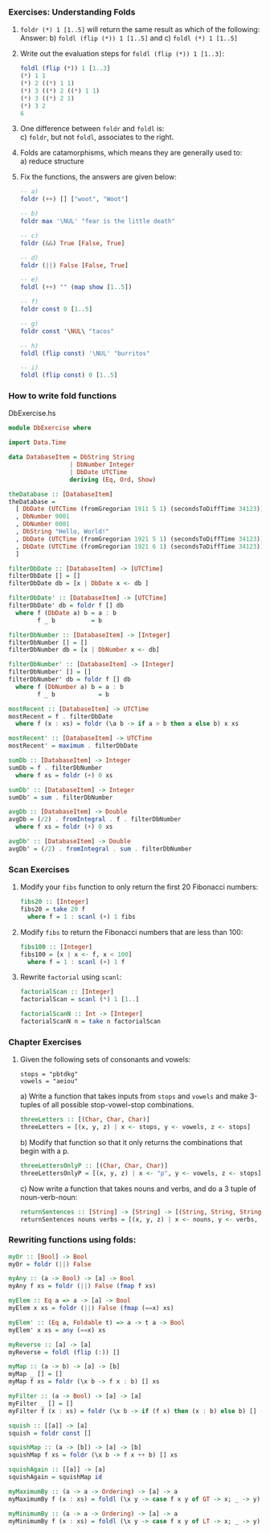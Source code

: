 ### Exercises: Understanding Folds

1.
   `foldr (*) 1 [1..5]` will return the same result as which of the following:  
   Answer: b) `foldl (flip (*)) 1 [1..5]` and c) `foldl (*) 1 [1..5]`

2.
   Write out the evaluation steps for `foldl (flip (*)) 1 [1..3]`:
   ```haskell
   foldl (flip (*)) 1 [1..3]
   (*) 1 1
   (*) 2 ((*) 1 1)
   (*) 3 ((*) 2 ((*) 1 1)
   (*) 3 ((*) 2 1)
   (*) 3 2
   6
   ```

3.
   One difference between `foldr` and `foldl` is:  
   c) `foldr`, but not `foldl`, associates to the right.

4.
   Folds are catamorphisms, which means they are generally used to:  
   a) reduce structure

5.
   Fix the functions, the answers are given below:
   ```haskell
   -- a)
   foldr (++) [] ["woot", "Woot"]

   -- b)
   foldr max '\NUL' "fear is the little death"

   -- c)
   foldr (&&) True [False, True]

   -- d)
   foldr (||) False [False, True]

   -- e)
   foldl (++) "" (map show [1..5])

   -- f)
   foldr const 0 [1..5]

   -- g)
   foldr const '\NUL\ "tacos"

   -- h)
   foldl (flip const) '\NUL' "burritos"

   -- i)
   foldl (flip const) 0 [1..5]
   ```

### How to write fold functions

DbExercise.hs

```haskell
module DbExercise where

import Data.Time

data DatabaseItem = DbString String
                 | DbNumber Integer
                 | DbDate UTCTime
                 deriving (Eq, Ord, Show)

theDatabase :: [DatabaseItem]
theDatabase = 
  [ DbDate (UTCTime (fromGregorian 1911 5 1) (secondsToDiffTime 34123))
  , DbNumber 9001
  , DbNumber 0001
  , DbString "Hello, World!"
  , DbDate (UTCTime (fromGregorian 1921 5 1) (secondsToDiffTime 34123))
  , DbDate (UTCTime (fromGregorian 1921 6 1) (secondsToDiffTime 34123))
  ]

filterDbDate :: [DatabaseItem] -> [UTCTime]
filterDbDate [] = []
filterDbDate db = [x | DbDate x <- db ]

filterDbDate' :: [DatabaseItem] -> [UTCTime]
filterDbDate' db = foldr f [] db
  where f (DbDate a) b = a : b
        f _ b          = b

filterDbNumber :: [DatabaseItem] -> [Integer]
filterDbNumber [] = []
filterDbNumber db = [x | DbNumber x <- db]

filterDbNumber' :: [DatabaseItem] -> [Integer]
filterDbNumber' [] = []
filterDbNumber' db = foldr f [] db
  where f (DbNumber a) b = a : b
        f _ b            = b

mostRecent :: [DatabaseItem] -> UTCTime
mostRecent = f . filterDbDate
  where f (x : xs) = foldr (\a b -> if a > b then a else b) x xs

mostRecent' :: [DatabaseItem] -> UTCTime
mostRecent' = maximum . filterDbDate

sumDb :: [DatabaseItem] -> Integer
sumDb = f . filterDbNumber
  where f xs = foldr (+) 0 xs

sumDb' :: [DatabaseItem] -> Integer
sumDb' = sum . filterDbNumber

avgDb :: [DatabaseItem] -> Double
avgDb = (/2) . fromIntegral . f . filterDbNumber
  where f xs = foldr (+) 0 xs

avgDb' :: [DatabaseItem] -> Double
avgDb' = (/2) . fromIntegral . sum . filterDbNumber
```

### Scan Exercises

1.
   Modify your `fibs` function to only return the first 20 Fibonacci numbers:
   ```haskell
   fibs20 :: [Integer]
   fibs20 = take 20 f
     where f = 1 : scanl (+) 1 fibs
   ```

2.
   Modify `fibs` to return the Fibonacci numbers that are less than 100:
   ```haskell
   fibs100 :: [Integer]
   fibs100 = [x | x <- f, x < 100]
     where f = 1 : scanl (+) 1 f
   ```

3.
    Rewrite `factorial` using `scanl`:
    ```haskell
    factorialScan :: [Integer]
    factorialScan = scanl (*) 1 [1..]

    factorialScanN :: Int -> [Integer]
    factorialScanN n = take n factorialScan
    ```

### Chapter Exercises

1.
    Given the following sets of consonants and vowels:
    ```
    stops = "pbtdkg"
    vowels = "aeiou"
    ```
    a) Write a function that takes inputs from `stops` and `vowels` and make 3-tuples of all possible stop-vowel-stop
    combinations.  
    ```haskell
    threeLetters :: [(Char, Char, Char)]
    threeLetters = [(x, y, z) | x <- stops, y <- vowels, z <- stops]
    ```  
    b) Modify that function so that it only returns the combinations that begin with a p.  
    ```haskell
    threeLettersOnlyP :: [(Char, Char, Char)]
    threeLettersOnlyP = [(x, y, z) | x <- "p", y <- vowels, z <- stops]
    ```  
    c) Now write a function that takes nouns and verbs, and do a 3 tuple of noun-verb-noun:  
    ```haskell
    returnSentences :: [String] -> [String] -> [(String, String, String)]
    returnSentences nouns verbs = [(x, y, z) | x <- nouns, y <- verbs, z <- nouns ]
    ```



### Rewriting functions using folds:

```haskell
myOr :: [Bool] -> Bool
myOr = foldr (||) False

myAny :: (a -> Bool) -> [a] -> Bool
myAny f xs = foldr (||) False (fmap f xs)

myElem :: Eq a => a -> [a] -> Bool
myElem x xs = foldr (||) False (fmap (==x) xs)

myElem' :: (Eq a, Foldable t) => a -> t a -> Bool
myElem' x xs = any (==x) xs

myReverse :: [a] -> [a]
myReverse = foldl (flip (:)) []

myMap :: (a -> b) -> [a] -> [b]
myMap _ [] = []
myMap f xs = foldr (\x b -> f x : b) [] xs

myFilter :: (a -> Bool) -> [a] -> [a]
myFilter _ [] = []
myFilter f (x : xs) = foldr (\x b -> if (f x) then (x : b) else b) [] (x : xs)

squish :: [[a]] -> [a]
squish = foldr const []

squishMap :: (a -> [b]) -> [a] -> [b]
squishMap f xs = foldr (\x b -> f x ++ b) [] xs

squishAgain :: [[a]] -> [a]
squishAgain = squishMap id

myMaximumBy :: (a -> a -> Ordering) -> [a] -> a
myMaximumBy f (x : xs) = foldl (\x y -> case f x y of GT -> x; _ -> y) x (x : xs)

myMinimumBy :: (a -> a -> Ordering) -> [a] -> a
myMinimumBy f (x : xs) = foldl (\x y -> case f x y of LT -> x; _ -> y) x (x : xs)
```
